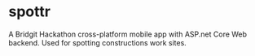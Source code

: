# spottr
A Bridgit Hackathon cross-platform mobile app with ASP.net Core Web backend. Used for spotting constructions work sites.

